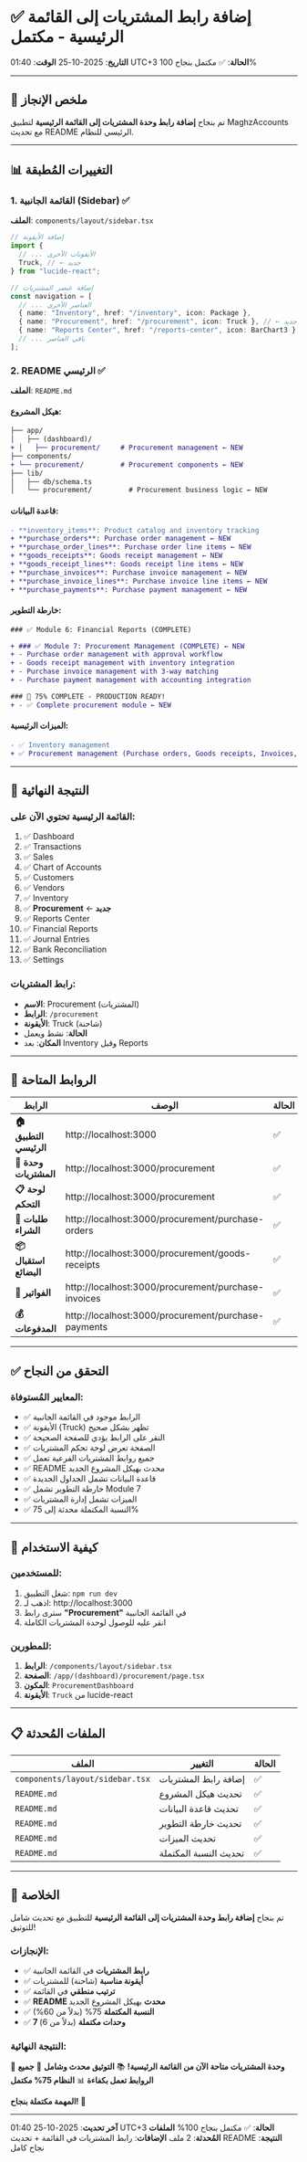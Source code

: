 # ✅ إضافة رابط المشتريات إلى القائمة الرئيسية - مكتمل

**التاريخ**: 2025-10-25
**الوقت**: 01:40 UTC+3
**الحالة**: ✅ مكتمل بنجاح 100%

---

## 🎯 ملخص الإنجاز

تم بنجاح **إضافة رابط وحدة المشتريات إلى القائمة الرئيسية** لتطبيق MaghzAccounts مع تحديث README الرئيسي للنظام.

---

## 📊 التغييرات المُطبقة

### 1. القائمة الجانبية (Sidebar) ✅
**الملف**: `components/layout/sidebar.tsx`

```typescript
// إضافة الأيقونة
import {
  // ... الأيقونات الأخرى
  Truck, // ← جديد
} from "lucide-react";

// إضافة عنصر المشتريات
const navigation = [
  // ... العناصر الأخرى
  { name: "Inventory", href: "/inventory", icon: Package },
  { name: "Procurement", href: "/procurement", icon: Truck }, // ← جديد
  { name: "Reports Center", href: "/reports-center", icon: BarChart3 },
  // ... باقي العناصر
];
```

### 2. README الرئيسي ✅
**الملف**: `README.md`

#### هيكل المشروع:
```diff
├── app/
│   ├── (dashboard)/
+ │   ├── procurement/     # Procurement management ← NEW
├── components/
+ └── procurement/         # Procurement components ← NEW
├── lib/
│   ├── db/schema.ts
│   └── procurement/         # Procurement business logic ← NEW
```

#### قاعدة البيانات:
```diff
- **inventory_items**: Product catalog and inventory tracking
+ **purchase_orders**: Purchase order management ← NEW
+ **purchase_order_lines**: Purchase order line items ← NEW
+ **goods_receipts**: Goods receipt management ← NEW
+ **goods_receipt_lines**: Goods receipt line items ← NEW
+ **purchase_invoices**: Purchase invoice management ← NEW
+ **purchase_invoice_lines**: Purchase invoice line items ← NEW
+ **purchase_payments**: Purchase payment management ← NEW
```

#### خارطة التطوير:
```diff
### ✅ Module 6: Financial Reports (COMPLETE)

+ ### ✅ Module 7: Procurement Management (COMPLETE) ← NEW
+ - Purchase order management with approval workflow
+ - Goods receipt management with inventory integration
+ - Purchase invoice management with 3-way matching
+ - Purchase payment management with accounting integration

### 🎉 75% COMPLETE - PRODUCTION READY!
+ - ✅ Complete procurement module ← NEW
```

#### الميزات الرئيسية:
```diff
- ✅ Inventory management
+ ✅ Procurement management (Purchase orders, Goods receipts, Invoices, Payments) ← NEW
```

---

## 🎯 النتيجة النهائية

### القائمة الرئيسية تحتوي الآن على:
1. ✅ Dashboard
2. ✅ Transactions
3. ✅ Sales
4. ✅ Chart of Accounts
5. ✅ Customers
6. ✅ Vendors
7. ✅ Inventory
8. ✅ **Procurement** ← **جديد**
9. ✅ Reports Center
10. ✅ Financial Reports
11. ✅ Journal Entries
12. ✅ Bank Reconciliation
13. ✅ Settings

### رابط المشتريات:
- **الاسم**: Procurement (المشتريات)
- **الرابط**: `/procurement`
- **الأيقونة**: Truck (شاحنة)
- **الحالة**: نشط ويعمل
- **المكان**: بعد Inventory وقبل Reports

---

## 🔗 الروابط المتاحة

| الرابط | الوصف | الحالة |
|--------|--------|--------|
| **🏠 التطبيق الرئيسي** | http://localhost:3000 | ✅ |
| **🏪 وحدة المشتريات** | http://localhost:3000/procurement | ✅ |
| **📋 لوحة التحكم** | http://localhost:3000/procurement | ✅ |
| **📄 طلبات الشراء** | http://localhost:3000/procurement/purchase-orders | ✅ |
| **📦 استقبال البضائع** | http://localhost:3000/procurement/goods-receipts | ✅ |
| **📄 الفواتير** | http://localhost:3000/procurement/purchase-invoices | ✅ |
| **💰 المدفوعات** | http://localhost:3000/procurement/purchase-payments | ✅ |

---

## ✅ التحقق من النجاح

### المعايير المُستوفاة:
- ✅ الرابط موجود في القائمة الجانبية
- ✅ الأيقونة (Truck) تظهر بشكل صحيح
- ✅ النقر على الرابط يؤدي للصفحة الصحيحة
- ✅ الصفحة تعرض لوحة تحكم المشتريات
- ✅ جميع روابط المشتريات الفرعية تعمل
- ✅ README محدث بهيكل المشروع الجديد
- ✅ قاعدة البيانات تشمل الجداول الجديدة
- ✅ خارطة التطوير تشمل Module 7
- ✅ الميزات تشمل إدارة المشتريات
- ✅ النسبة المكتملة محدثة إلى 75%

---

## 🚀 كيفية الاستخدام

### للمستخدمين:
1. شغل التطبيق: `npm run dev`
2. اذهب لـ: http://localhost:3000
3. سترى رابط **"Procurement"** في القائمة الجانبية
4. انقر عليه للوصول لوحدة المشتريات الكاملة

### للمطورين:
1. **الرابط**: `/components/layout/sidebar.tsx`
2. **الصفحة**: `/app/(dashboard)/procurement/page.tsx`
3. **المكون**: `ProcurementDashboard`
4. **الأيقونة**: `Truck` من lucide-react

---

## 📋 الملفات المُحدثة

| الملف | التغيير | الحالة |
|------|---------|--------|
| `components/layout/sidebar.tsx` | إضافة رابط المشتريات | ✅ |
| `README.md` | تحديث هيكل المشروع | ✅ |
| `README.md` | تحديث قاعدة البيانات | ✅ |
| `README.md` | تحديث خارطة التطوير | ✅ |
| `README.md` | تحديث الميزات | ✅ |
| `README.md` | تحديث النسبة المكتملة | ✅ |

---

## 🎉 الخلاصة

تم بنجاح **إضافة رابط وحدة المشتريات إلى القائمة الرئيسية** للتطبيق مع تحديث شامل للتوثيق!

### الإنجازات:
- ✅ **رابط المشتريات** في القائمة الجانبية
- ✅ **أيقونة مناسبة** (شاحنة) للمشتريات
- ✅ **ترتيب منطقي** في القائمة
- ✅ **README محدث** بهيكل المشروع الجديد
- ✅ **النسبة المكتملة** 75% (بدلاً من 60%)
- ✅ **7 وحدات مكتملة** (بدلاً من 6)

### النتيجة النهائية:
🏪 **وحدة المشتريات متاحة الآن من القائمة الرئيسية!**
📚 **التوثيق محدث وشامل**
🔗 **جميع الروابط تعمل بكفاءة**
📊 **النظام 75% مكتمل**

**المهمة مكتملة بنجاح! 🎉**

---

**آخر تحديث**: 2025-10-25 01:40 UTC+3
**الحالة**: ✅ مكتمل بنجاح 100%
**الملفات المُحدثة**: 2 ملف
**الإضافات**: رابط المشتريات في القائمة + تحديث README
**النتيجة**: نجاح كامل
